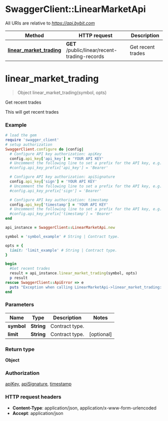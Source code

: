 # SwaggerClient::LinearMarketApi

All URIs are relative to *https://api.bybit.com*

Method | HTTP request | Description
------------- | ------------- | -------------
[**linear_market_trading**](LinearMarketApi.md#linear_market_trading) | **GET** /public/linear/recent-trading-records | Get recent trades


# **linear_market_trading**
> Object linear_market_trading(symbol, opts)

Get recent trades

This will get recent trades

### Example
```ruby
# load the gem
require 'swagger_client'
# setup authorization
SwaggerClient.configure do |config|
  # Configure API key authorization: apiKey
  config.api_key['api_key'] = 'YOUR API KEY'
  # Uncomment the following line to set a prefix for the API key, e.g. 'Bearer' (defaults to nil)
  #config.api_key_prefix['api_key'] = 'Bearer'

  # Configure API key authorization: apiSignature
  config.api_key['sign'] = 'YOUR API KEY'
  # Uncomment the following line to set a prefix for the API key, e.g. 'Bearer' (defaults to nil)
  #config.api_key_prefix['sign'] = 'Bearer'

  # Configure API key authorization: timestamp
  config.api_key['timestamp'] = 'YOUR API KEY'
  # Uncomment the following line to set a prefix for the API key, e.g. 'Bearer' (defaults to nil)
  #config.api_key_prefix['timestamp'] = 'Bearer'
end

api_instance = SwaggerClient::LinearMarketApi.new

symbol = 'symbol_example' # String | Contract type.

opts = { 
  limit: 'limit_example' # String | Contract type.
}

begin
  #Get recent trades
  result = api_instance.linear_market_trading(symbol, opts)
  p result
rescue SwaggerClient::ApiError => e
  puts "Exception when calling LinearMarketApi->linear_market_trading: #{e}"
end
```

### Parameters

Name | Type | Description  | Notes
------------- | ------------- | ------------- | -------------
 **symbol** | **String**| Contract type. | 
 **limit** | **String**| Contract type. | [optional] 

### Return type

**Object**

### Authorization

[apiKey](../README.md#apiKey), [apiSignature](../README.md#apiSignature), [timestamp](../README.md#timestamp)

### HTTP request headers

 - **Content-Type**: application/json, application/x-www-form-urlencoded
 - **Accept**: application/json



